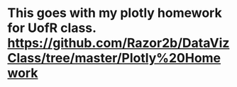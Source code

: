 # This goes with my plotly homework for UofR class. https://github.com/Razor2b/DataVizClass/tree/master/Plotly%20Homework 
